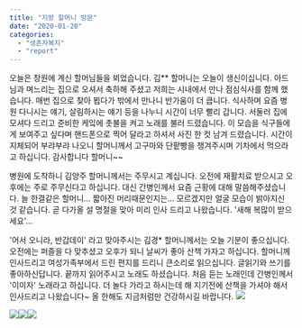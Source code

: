 ```yaml
---
title: "지방 할머니 방문"
date: "2020-01-20"
categories: 
  - "생존자복지"
  - "report"
---
```


오늘은 창원에 계신 할머님들을 뵈었습니다. 김\*\* 할머니는 오늘이 생신이십니다. 아드님과 며느리는 집으로 오셔서 축하해 주셨고 저희는 시내에서 만나 점심식사를 함께 했습니다. 매번 집으로 찾아 뵙다가 밖에서 만나니 반가움이 더 큽니다. 식사하며 요즘 병원 다니시는 얘기, 살림하시는 얘기 등을 나누니 시간이 너무 빨리 갑니다. 서둘러 집에 모셔다 드리고 준비한 케잌에 촛불을 켜고 노래를 불러 드렸습니다. 이 모습을 식구들에게 보여주고 싶다며 핸드폰으로 찍어 달라고 하셔서 사진 한 컷 남겨 드렸습니다. 시간이 지체되어 부랴부랴 나오니 할머니께서 고구마와 단팥빵을 챙겨주시며 기차에서 먹으라고 하십니다. 감사합니다 할머니~~

병원에 도착하니 김양주 할머니께서는 주무시고 계십니다. 오전에 재활치료 받으시고 오후에는 주로 주무신다고 하십니다. 대신 간병인께서 요즘 근황에 대해 말씀해주셨습니다. 늘 한결같은 할머니... 짧아진 머리때문인지는... 모르겠지만 얼굴 모습이 밝아지신 것 같습니다. 곧 다가올 설 명절을 맞아 미리 인사 드리고 나왔습니다. '새해 복많이 받으세요'...

'어서 오니라, 반갑데이' 라고 맞아주시는 김경\* 할머니께서는 오늘 기분이 좋으십니다. 오전에는 퍼즐을 다 맞추셨고 오후가 되니 날씨가 좋아 산책 가자고 하십니다. 할머니께 인사드리고 여성가족부에서 드린 편지를 드리니 큰소리로 읽으십니다. 글읽기와 쓰기를 좋아하신답니다. 끝까지 읽어주시고 노래도 하셨습니다. 처음 듣는 노래인데 간병인께서 '이미자' 노래라고 하십니다. 더 놀다 가라고 하시는데 해 지기전에 산책을 가셔야 해서 인사드리고 나왔습니다~ 올 한해도 지금처럼만 건강하시길 바랍니다. [![](https://r2.womenandwar.net/2020/01/0120-방문사진8-1.jpg)](https://r2.womenandwar.net/2020/01/0120-방문사진8-1.jpg) 

![](https://r2.womenandwar.net/2020/01/0120-방문사진1-1.png)![](https://r2.womenandwar.net/2020/01/0120-방문사진2-1.png)![](https://r2.womenandwar.net/2020/01/0120-방문사진4-1.png)
